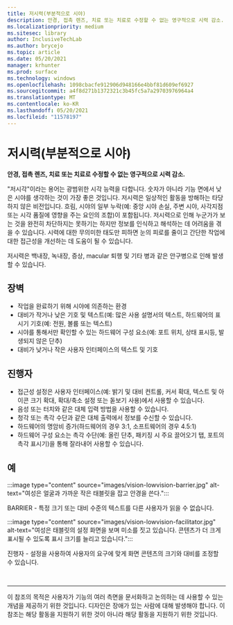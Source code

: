 ```yaml
---
title: 저시력(부분적으로 시야)
description: 안경, 접촉 렌즈, 치료 또는 치료로 수정할 수 없는 영구적으로 시력 감소.
ms.localizationpriority: medium
ms.sitesec: library
author: InclusiveTechLab
ms.author: brycejo
ms.topic: article
ms.date: 05/20/2021
manager: krhunter
ms.prod: surface
ms.technology: windows
ms.openlocfilehash: 1098cbacfe912906d948166e4bbf81d609ef6927
ms.sourcegitcommit: a4f8d271b1372321c3b45fc5a7a29703976964a4
ms.translationtype: MT
ms.contentlocale: ko-KR
ms.lasthandoff: 05/20/2021
ms.locfileid: "11578197"
---
```

# <a name="low-vision-partially-sighted"></a>저시력(부분적으로 시야)

**안경, 접촉 렌즈, 치료 또는 치료로 수정할 수 없는 영구적으로 시력 감소.**

"저시각"이라는 용어는 광범위한 시각 능력을 다합니다. 숫자가 아니라 기능 면에서 낮은 시야를 생각하는 것이 가장 좋은 것입니다. 저시력은 일상적인 활동을 방해하는 타당하지 않은 비전입니다. 흐림, 시야의 일부 누락(예: 중앙 시야 손실, 주변 시야, 사각지점 또는 시각 품질에 영향을 주는 요인의 조합)이 포함됩니다. 저시력으로 인해 누군가가 보는 것을 완전히 차단하지는 못하기는 하지만 정보를 인식하고 해석하는 데 어려움을 겪을 수 있습니다. 시력에 대한 무의미한 태도만 피하면 눈의 피로를 줄이고 간단한 작업에 대한 접근성을 개선하는 데 도움이 될 수 있습니다.

저시력은 백내장, 녹내장, 증상, macular 퇴행 및 기타 병과 같은 안구병으로 인해 발생할 수 있습니다.

## <a name="barriers"></a>장벽
* 작업을 완료하기 위해 시야에 의존하는 환경
* 대비가 작거나 낮은 기호 및 텍스트(예: 많은 사용 설명서의 텍스트, 하드웨어의 표시기 기호(예: 전원, 볼륨 또는 텍스트)
* 시야를 통해서만 확인할 수 있는 하드웨어 구성 요소(예: 포트 위치, 상태 표시등, 발생되지 않은 단추)
* 대비가 낮거나 작은 사용자 인터페이스의 텍스트 및 기호

## <a name="facilitators"></a>진행자
* 접근성 설정은 사용자 인터페이스(예: 밝기 및 대비 컨트롤, 커서 확대, 텍스트 및 아이콘 크기 확대, 확대/축소 설정 또는 돋보기 사용)에서 사용할 수 있습니다.
* 음성 또는 터치와 같은 대체 입력 방법을 사용할 수 있습니다.
* 청각 또는 촉각 수단과 같은 대체 출력에서 정보를 수신할 수 있습니다.
* 하드웨어의 명암비 증가(하드웨어의 경우 3:1, 소프트웨어의 경우 4.5:1)
* 하드웨어 구성 요소는 촉각 수단(예: 올린 단추, 패키징 시 주요 끌어오기 탭, 포트의 촉각 표시기)을 통해 잘라내어 사용할 수 있습니다.


## <a name="examples"></a>예

:::image type="content" source="images/vision-lowvision-barrier.jpg" alt-text="여성은 얼굴과 가까운 작은 태블릿을 잡고 안경을 쓴다.":::

BARRIER - 특정 크기 또는 대비 수준의 텍스트를 다른 사용자가 읽을 수 없습니다.

:::image type="content" source="images/vision-lowvision-facilitator.jpg" alt-text="여성은 태블릿의 설정 화면을 보며 미소를 짓고 있습니다. 콘텐츠가 더 크게 표시될 수 있도록 표시 크기를 늘리고 있습니다.":::

진행자 - 설정을 사용하여 사용자의 요구에 맞게 화면 콘텐츠의 크기와 대비를 조정할 수 있습니다. 

&nbsp;

[comment]: # (Footer 문)
___
이 참조의 목적은 사용자가 기능의 여러 측면을 문서화하고 논의하는 데 사용할 수 있는 개념을 제공하기 위한 것입니다. 디자인은 장애가 있는 사람에 대해 발생해야 합니다. 이 참조는 해당 활동을 지원하기 위한 것이 아니라 해당 활동을 지원하기 위한 것입니다. 